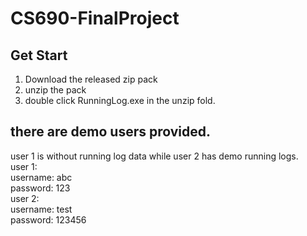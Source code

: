 # CS690-FinalProject

## Get Start
1. Download the released zip pack
2. unzip the pack
3. double click RunningLog.exe in the unzip fold.
## there are demo users provided.
user 1 is without running log data while user 2 has demo running logs. <br/>
user 1: <br/>
username: abc <br/>
password: 123 <br/>
user 2: <br/>
username: test <br/>
password: 123456 <br/>
